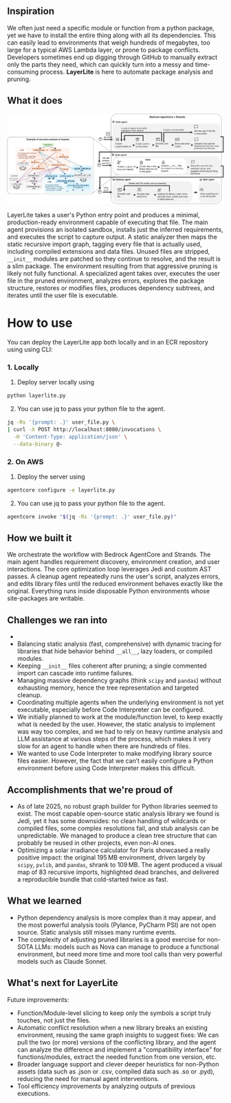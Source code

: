 ## Inspiration

We often just need a specific module or function from a python package, yet we have to install the entire thing along with all its dependencies. This can easily lead to environments that weigh hundreds of megabytes, too large for a typical AWS Lambda layer, or prone to package conflicts. Developers sometimes end up digging through GitHub to manually extract only the parts they need, which can quickly turn into a messy and time-consuming process. **LayerLite** is here to automate package analysis and pruning.

## What it does

![Architecture](https://raw.githubusercontent.com/QuentinFuxa/LayerLite/refs/heads/main/architecture_aws.png)

 LayerLite takes a user's Python entry point and produces a minimal, production-ready environment capable of executing that file. The main agent provisions an isolated sandbox, installs just the inferred requirements, and executes the script to capture output. A static analyzer then maps the static recursive import graph, tagging every file that is actually used, including compiled extensions and data files. Unused files are stripped, `__init__` modules are patched so they continue to resolve, and the result is a slim package. The environment resulting from that aggressive pruning is likely not fully functional. A specialized agent takes over, executes the user file in the pruned environment, analyzes errors, explores the package structure, restores or modifies files, produces dependency subtrees, and iterates until the user file is executable.

# How to use

You can deploy the LayerLite app both locally and in an ECR repository using using CLI:

### 1. Locally
1. Deploy server locally using
```bash
python layerlite.py
```

2. You can use jq to pass your python file to the agent.
```bash
jq -Rs '{prompt: .}' user_file.py \
| curl -X POST http://localhost:8080/invocations \
  -H 'Content-Type: application/json' \
  --data-binary @-
```

### 2. On AWS
1. Deploy the server using
```bash
agentcore configure -e layerlite.py
```
2. You can use jq to pass your python file to the agent.
```bash
agentcore invoke "$(jq -Rs '{prompt: .}' user_file.py)"
```

## How we built it

We orchestrate the workflow with Bedrock AgentCore and Strands. The main agent handles requirement discovery, environment creation, and user interactions. The core optimization loop leverages Jedi and custom AST passes.
A cleanup agent repeatedly runs the user's script, analyzes errors, and edits library files until the reduced environment behaves exactly like the original. Everything runs inside disposable Python environments whose site-packages are writable.

## Challenges we ran into
- 
- Balancing static analysis (fast, comprehensive) with dynamic tracing for libraries that hide behavior behind `__all__`, lazy loaders, or compiled modules.
- Keeping `__init__` files coherent after pruning; a single commented import can cascade into runtime failures.
- Managing massive dependency graphs (think `scipy` and `pandas`) without exhausting memory, hence the tree representation and targeted cleanup.
- Coordinating multiple agents when the underlying environment is not yet executable, especially before Code Interpreter can be configured.
- We initially planned to work at the module/function level, to keep exactly what is needed by the user. However, the static analysis to implement was way too complex, and we had to rely on heavy runtime analysis and LLM assistance at various steps of the process, which makes it very slow for an agent to handle when there are hundreds of files.
- We wanted to use Code Interpreter to make modifying library source files easier. However, the fact that we can’t easily configure a Python environment before using Code Interpreter makes this difficult.

## Accomplishments that we're proud of
- As of late 2025, no robust graph builder for Python libraries seemed to exist. The most capable open-source static analysis library we found is Jedi, yet it has some downsides: no clean handling of wildcards or compiled files, some complex resolutions fail, and stub analysis can be unpredictable. We managed to produce a clean tree structure that can probably be reused in other projects, even non-AI ones.
- Optimizing a solar irradiance calculator for Paris showcased a really positive impact: the original 195 MB environment, driven largely by `scipy`, `pvlib`, and `pandas`, shrank to 109 MB. The agent produced a visual map of 83 recursive imports, highlighted dead branches, and delivered a reproducible bundle that cold-started twice as fast.

## What we learned

- Python dependency analysis is more complex than it may appear, and the most powerful analysis tools (Pylance, PyCharm PSI) are not open source. Static analysis still misses many runtime events.
- The complexity of adjusting pruned libraries is a good exercise for non-SOTA LLMs: models such as Nova can manage to produce a functional environment, but need more time and more tool calls than very powerful models such as Claude Sonnet.

## What's next for LayerLite

Future improvements:
- Function/Module-level slicing to keep only the symbols a script truly touches, not just the files. 
- Automatic conflict resolution when a new library breaks an existing environment, reusing the same graph insights to suggest fixes: We can pull the two (or more) versions of the conflicting library, and the agent can analyze the difference and implement a "compatibility interface" for functions/modules, extract the needed function from one version, etc.
- Broader language support and clever deeper heuristics for non-Python assets (data such as .json or .csv, compiled data such as .so or .pyd), reducing the need for manual agent interventions.
- Tool efficiency improvements by analyzing outputs of previous executions.
